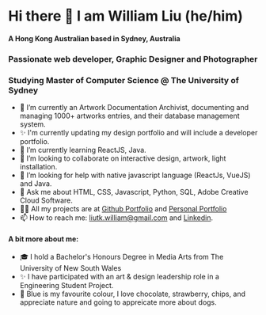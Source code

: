 # Hi there 👋 I am William Liu (he/him)
#### A Hong Kong Australian based in Sydney, Australia
### Passionate web developer, Graphic Designer and Photographer

### Studying Master of Computer Science @ The University of Sydney

<!--**liutkwilliam/liutkwilliam** is a ✨ _special_ ✨ repository because its `README.md` (this file) appears on your GitHub profile.-->

- 🔭 I’m currently an Artwork Documentation Archivist, documenting and managing 1000+ artworks entries, and their database management system.
- ✨ I'm currently updating my design portfolio and will include a developer portfolio.
- 🌱 I’m currently learning ReactJS, Java.
- 👯 I’m looking to collaborate on interactive design, artwork, light installation.
- 🤔 I’m looking for help with native javascript language (ReactJs, VueJS) and Java.
- 💬 Ask me about HTML, CSS, Javascript, Python, SQL, Adobe Creative Cloud Software.
- 👨‍💻 All my projects are at [Github Portfolio](https://github.com/liutkwilliam/) and [Personal Portfolio](https://www.liutkwilliam.com/)
- 📫 How to reach me: [liutk.william@gmail.com](liutk.william@gmail.com) and [Linkedin](https://www.linkedin.com/in/liutkwilliam/).

#### A bit more about me:

- 🎓 I hold a Bachelor's Honours Degree in Media Arts from The University of New South Wales
- ✨ I have participated with an art & design leadership role in a Engineering Student Project.
- 🔷 Blue is my favourite colour, I love chocolate, strawberry, chips, and appreciate nature and going to appreicate more about dogs.
